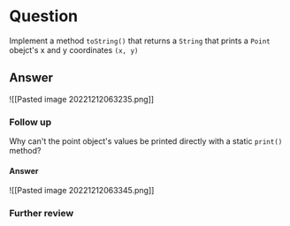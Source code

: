 # Question
Implement a method `toString()` that returns a `String` that prints a `Point` obejct's x and y coordinates `(x, y)`

## Answer
![[Pasted image 20221212063235.png]]

### Follow up
Why can't the point object's values be printed directly with a static `print()` method?

#### Answer
![[Pasted image 20221212063345.png]]
### Further review
